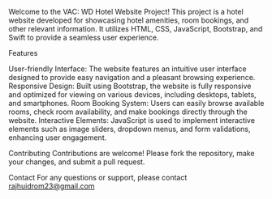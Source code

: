 Welcome to the VAC: WD Hotel Website Project! This project is a hotel website developed for showcasing hotel amenities, room bookings, and other relevant information. It utilizes HTML, CSS, JavaScript, Bootstrap, and Swift to provide a seamless user experience.

Features

User-friendly Interface: The website features an intuitive user interface designed to provide easy navigation and a pleasant browsing experience.
Responsive Design: Built using Bootstrap, the website is fully responsive and optimized for viewing on various devices, including desktops, tablets, and smartphones.
Room Booking System: Users can easily browse available rooms, check room availability, and make bookings directly through the website.
Interactive Elements: JavaScript is used to implement interactive elements such as image sliders, dropdown menus, and form validations, enhancing user engagement.

Contributing
Contributions are welcome! Please fork the repository, make your changes, and submit a pull request.

Contact
For any questions or support, please contact rajhuidrom23@gmail.com
